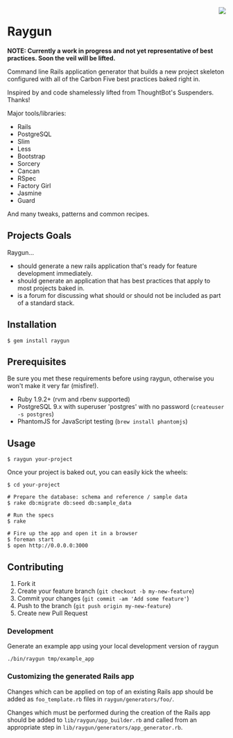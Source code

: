 <img src="https://raw.github.com/carbonfive/raygun/master/marvin.jpg" align="right"/>

# Raygun

__NOTE: Currently a work in progress and not yet representative of best practices. Soon the veil will be lifted.__

Command line Rails application generator that builds a new project skeleton configured with all of the Carbon Five
best practices baked right in.

Inspired by and code shamelessly lifted from ThoughtBot's Suspenders. Thanks!

Major tools/libraries:

* Rails
* PostgreSQL
* Slim
* Less
* Bootstrap
* Sorcery
* Cancan
* RSpec
* Factory Girl
* Jasmine
* Guard

And many tweaks, patterns and common recipes.

## Projects Goals

Raygun...

* should generate a new rails application that's ready for feature development immediately.
* should generate an application that has best practices that apply to most projects baked in.
* is a forum for discussing what should or should not be included as part of a standard stack.

## Installation

    $ gem install raygun

## Prerequisites

Be sure you met these requirements before using raygun, otherwise you won't make it very far (misfire!).

* Ruby 1.9.2+ (rvm and rbenv supported)
* PostgreSQL 9.x with superuser 'postgres' with no password (```createuser -s postgres```)
* PhantomJS for JavaScript testing (```brew install phantomjs```)

## Usage

    $ raygun your-project

Once your project is baked out, you can easily kick the wheels:

    $ cd your-project

    # Prepare the database: schema and reference / sample data
    $ rake db:migrate db:seed db:sample_data

    # Run the specs
    $ rake

    # Fire up the app and open it in a browser
    $ foreman start
    $ open http://0.0.0.0:3000

## Contributing

1. Fork it
2. Create your feature branch (`git checkout -b my-new-feature`)
3. Commit your changes (`git commit -am 'Add some feature'`)
4. Push to the branch (`git push origin my-new-feature`)
5. Create new Pull Request

### Development

Generate an example app using your local development version of raygun

    ./bin/raygun tmp/example_app

### Customizing the generated Rails app

Changes which can be applied on top of an existing Rails app should be added as `foo_template.rb` files
 in `raygun/generators/foo/`.

Changes which must be performed during the creation of the Rails app should be added to `lib/raygun/app_builder.rb`
 and called from an appropriate step in `lib/raygun/generators/app_generator.rb`.
